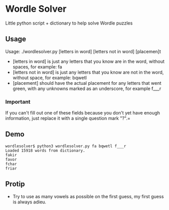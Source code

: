 # Wordle Solver 
Little python script + dictionary to help solve Wordle puzzles

## Usage
Usage: ./wordlesolver.py [letters in word] [letters not in word] [placemen]t

- [letters in word] is just any letters that you know are in the word, without spaces, for example: fa
- [letters not in word] is just any letters that you know are not in the word, without space, for example: bqwetl
- [placement] should have the actual placement for any letters that went green, with any unknowns marked as an underscore, for example f___r

 ### Important
 If you can't fill out one of these fields because you don't yet have enough information, just replace it with a single question mark "?".=

## Demo

```
wordlesolver$ python3 wordlesolver.py fa bqwetl f___r
Loaded 15918 words from dictionary.
fakir
favor
fchar
friar
```

## Protip

- Try to use as many vowels as possible on the first guess, my first guess is always adieu.
